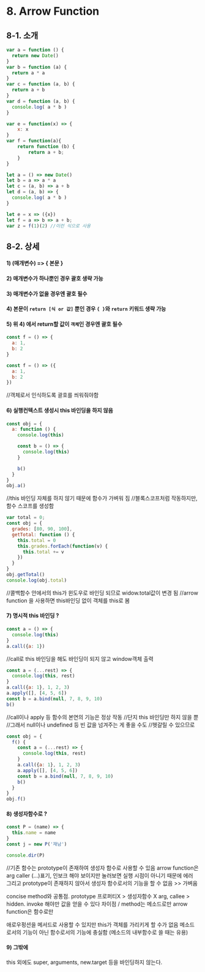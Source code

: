 # 8. Arrow Function

## 8-1. 소개

```js
var a = function () {
  return new Date()
}
var b = function (a) {
  return a * a
}
var c = function (a, b) {
  return a + b
}
var d = function (a, b) {
  console.log( a * b )
}

var e = function(x) => {
	x: x
}
var f = function(a){
	return function (b) {
		return a + b;
	}
}
```

```js
let a = () => new Date()
let b = a => a * a
let c = (a, b) => a + b
let d = (a, b) => {
  console.log( a * b )
}

let e = x => ({x})
let f = a => b => a + b;
var z = f(1)(2) //이런 식으로 사용
```

## 8-2. 상세

#### 1) (매개변수) => { 본문 }

#### 2) 매개변수가 하나뿐인 경우 괄호 생략 가능

#### 3) 매개변수가 없을 경우엔 괄호 필수

#### 4) 본문이 `return [식 or 값]` 뿐인 경우 `{ }`와 `return` 키워드 생략 가능

#### 5) 위 4) 에서 return할 값이 `객체`인 경우엔 괄호 필수

```js
const f = () => {
  a: 1,
  b: 2
}

const f = () => ({
  a: 1,
  b: 2
})
```
//객체로서 인식하도록 괄호를 씌워줘야함

#### 6) 실행컨텍스트 생성시 this 바인딩을 하지 않음

```js
const obj = {
  a: function () {
    console.log(this)

    const b = () => {
      console.log(this)
    }

    b()
  }
}
obj.a()
```
//this 바인딩 자체를 하지 않기 때문에 함수가 가벼워 짐
//블록스코프처럼 작동하지만, 함수 스코프를 생성함
```js
var total = 0;
const obj = {
  grades: [80, 90, 100],
  getTotal: function () {
    this.total = 0
    this.grades.forEach(function(v) {
      this.total += v
    })
  }
}
obj.getTotal()
console.log(obj.total)
```
//콜백함수 안에서의 this가 윈도우로 바인딩 되므로 widow.total값이 변경 됨
//arrow function 을 사용하면 this바인딩 없이 객체를 this로 봄

#### 7) 명시적 this 바인딩 ?

```js
const a = () => {
  console.log(this)
}
a.call({a: 1})
```
//call로 this 바인딩을 해도 바인딩이 되지 않고 window객체 출력

```js
const a = (...rest) => {
  console.log(this, rest)
}
a.call({a: 1}, 1, 2, 3)
a.apply([], [4, 5, 6])
const b = a.bind(null, 7, 8, 9, 10)
b()
```
//call이나 apply 등 함수의 본연의 기능은 정상 작동
//단지 this 바인딩만 하지 않을 뿐
//그래서 null이나 undefined 등 빈 값을 넘겨주는 게 좋을 수도
//헷갈릴 수 있으므로

```js
const obj = {
  f() {
    const a = (...rest) => {
      console.log(this, rest)
    }
    a.call({a: 1}, 1, 2, 3)
    a.apply([], [4, 5, 6])
    const b = a.bind(null, 7, 8, 9, 10)
    b()
  }
}
obj.f()
```

#### 8) 생성자함수로 ?

```js
const P = (name) => {
  this.name = name
}
const j = new P('재남')

console.dir(P)
```
//기존 함수는 prototype이 존재하여 생성자 함수로 사용할 수 있음
arrow function은 arg caller (...)표기, 인보크 해야 보이지만 눌러보면 실행 시점이 아니기 때문에 에러
그리고 prototype이 존재하지 않아서 생성자 함수로서의 기능을 할 수 없음 >> 가벼움

concise method와 공통점. 
prototype 프로퍼티X > 생성자함수 X
arg, callee > hidden. invoke 해야만 값을 얻을 수 있다
차이점 / method는 메소드로만 arrow function은 함수로만

애로우펑션을 메서드로 사용할 수 있지만 this가 객체를 가리키게 할 수가 없음
메소드로서의 기능이 아닌 함수로서의 기능에 충실함 (메소드의 내부함수로 쓸 때는 유용)

#### 9) 그밖에

this 외에도 super, arguments, new.target 등을 바인딩하지 않는다.
